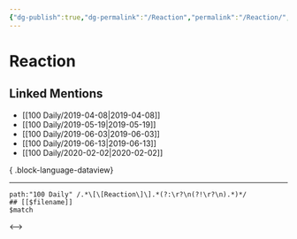 ```yaml
---
{"dg-publish":true,"dg-permalink":"/Reaction","permalink":"/Reaction/","created":"2023-03-11T21:15:49.000+08:00","updated":"2023-08-24T19:51:01.047+08:00"}
---
```


# Reaction

## Linked Mentions
- [[100 Daily/2019-04-08\|2019-04-08]]
- [[100 Daily/2019-05-19\|2019-05-19]]
- [[100 Daily/2019-06-03\|2019-06-03]]
- [[100 Daily/2019-06-13\|2019-06-13]]
- [[100 Daily/2020-02-02\|2020-02-02]]

{ .block-language-dataview}

---

```expander
path:"100 Daily" /.*\[\[Reaction\]\].*(?:\r?\n(?!\r?\n).*)*/
## [[$filename]]
$match
```

<-->